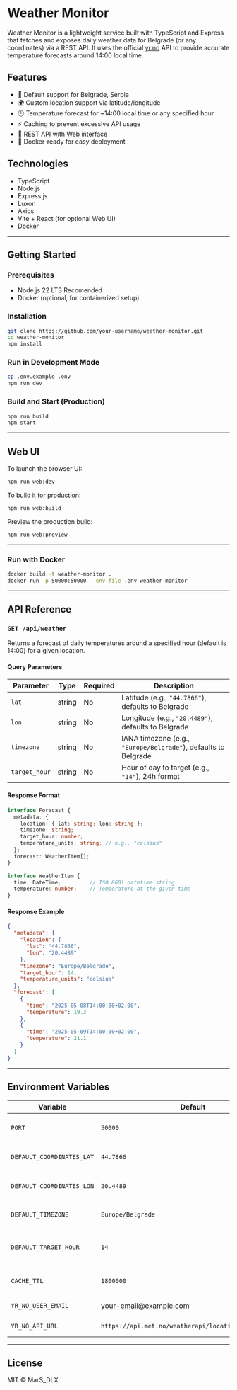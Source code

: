# Weather Monitor

Weather Monitor is a lightweight service built with TypeScript and Express that fetches and exposes daily weather data for Belgrade (or any coordinates) via a REST API. It uses the official [yr.no](https://api.met.no/) API to provide accurate temperature forecasts around 14:00 local time.

## Features

- 📍 Default support for Belgrade, Serbia
- 🌍 Custom location support via latitude/longitude
- 🕑 Temperature forecast for ~14:00 local time or any specified hour
- ⚡ Caching to prevent excessive API usage
- 🧰 REST API with Web interface
- 🐳 Docker-ready for easy deployment

## Technologies

- TypeScript
- Node.js
- Express.js
- Luxon
- Axios
- Vite + React (for optional Web UI)
- Docker

---

## Getting Started

### Prerequisites

- Node.js 22 LTS Recomended
- Docker (optional, for containerized setup)

### Installation

```bash
git clone https://github.com/your-username/weather-monitor.git
cd weather-monitor
npm install
````

### Run in Development Mode

```bash
cp .env.example .env
npm run dev
```

### Build and Start (Production)

```bash
npm run build
npm start
```

---

## Web UI

To launch the browser UI:

```bash
npm run web:dev
```

To build it for production:

```bash
npm run web:build
```

Preview the production build:

```bash
npm run web:preview
```

---

### Run with Docker

```bash
docker build -t weather-monitor .
docker run -p 50000:50000 --env-file .env weather-monitor
```
---

## API Reference

### `GET /api/weather`

Returns a forecast of daily temperatures around a specified hour (default is 14:00) for a given location.

#### Query Parameters

| Parameter     | Type   | Required | Description                                                     |
| ------------- | ------ | -------- | --------------------------------------------------------------- |
| `lat`         | string | No       | Latitude (e.g., `"44.7866"`), defaults to Belgrade              |
| `lon`         | string | No       | Longitude (e.g., `"20.4489"`), defaults to Belgrade             |
| `timezone`    | string | No       | IANA timezone (e.g., `"Europe/Belgrade"`), defaults to Belgrade |
| `target_hour` | string | No       | Hour of day to target (e.g., `"14"`), 24h format                |

#### Response Format

```ts
interface Forecast {
  metadata: {
    location: { lat: string; lon: string };
    timezone: string;
    target_hour: number;
    temperature_units: string; // e.g., "celsius"
  };
  forecast: WeatherItem[];
}

interface WeatherItem {
  time: DateTime;         // ISO 8601 datetime string
  temperature: number;    // Temperature at the given time
}
```

#### Response Example

```json
{
  "metadata": {
    "location": {
      "lat": "44.7866",
      "lon": "20.4489"
    },
    "timezone": "Europe/Belgrade",
    "target_hour": 14,
    "temperature_units": "celsius"
  },
  "forecast": [
    {
      "time": "2025-05-08T14:00:00+02:00",
      "temperature": 19.3
    },
    {
      "time": "2025-05-09T14:00:00+02:00",
      "temperature": 21.1
    }
  ]
}
```

---

## Environment Variables

| Variable                  | Default                                                 | Description                           |
| ------------------------- | ------------------------------------------------------- | ------------------------------------- |
| `PORT`                    | `50000`                                                 | Port the server will listen on        |
| `DEFAULT_COORDINATES_LAT` | `44.7866`                                               | Default latitude (Belgrade)           |
| `DEFAULT_COORDINATES_LON` | `20.4489`                                               | Default longitude (Belgrade)          |
| `DEFAULT_TIMEZONE`        | `Europe/Belgrade`                                       | Timezone to interpret `targetHour`    |
| `DEFAULT_TARGET_HOUR`     | `14`                                                    | Time of day for forecast (24h format) |
| `CACHE_TTL`               | `1800000`                                               | Cache lifetime in milliseconds        |
| `YR_NO_USER_EMAIL`        | [your-email@example.com](mailto:your-email@example.com) | Required by yr.no API                 |
| `YR_NO_API_URL`           | `https://api.met.no/weatherapi/locationforecast/2.0/`   | Yr.no endpoint                        |


---

## License

MIT © MarS\_DLX
